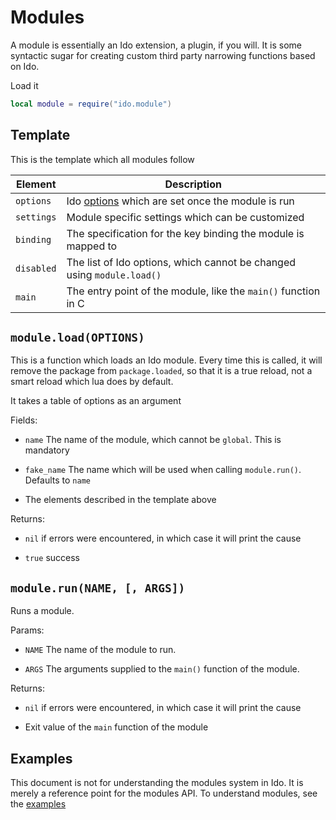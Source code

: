 # Modules
A module is essentially an Ido extension, a plugin, if you will. It is some syntactic sugar for creating custom third party narrowing functions based on Ido.

Load it

```lua
local module = require("ido.module")
```

## Template
This is the template which all modules follow

| Element | Description |
| ------- | ----------- |
| `options` | Ido [options](config.md) which are set once the module is run |
| `settings` | Module specific settings which can be customized |
| `binding` | The specification for the key binding the module is mapped to |
| `disabled` | The list of Ido options, which cannot be changed using `module.load()` |
| `main` | The entry point of the module, like the `main()` function in C |

## `module.load(OPTIONS)`
This is a function which loads an Ido module. Every time this is called, it will remove the package from `package.loaded`, so that it is a true reload, not a smart reload which lua does by default.

It takes a table of options as an argument

Fields:
- `name` The name of the module, which cannot be `global`. This is mandatory

- `fake_name` The name which will be used when calling `module.run()`. Defaults to `name`

- The elements described in the template above

Returns:
- `nil` if errors were encountered, in which case it will print the cause

- `true` success

## `module.run(NAME, [, ARGS])`
Runs a module.

Params:
- `NAME` The name of the module to run.

- `ARGS` The arguments supplied to the `main()` function of the module.

Returns:
- `nil` if errors were encountered, in which case it will print the cause

- Exit value of the `main` function of the module

## Examples
This document is not for understanding the modules system in Ido. It is merely a reference point for the modules API. To understand modules, see the [examples](ex_module.md)
